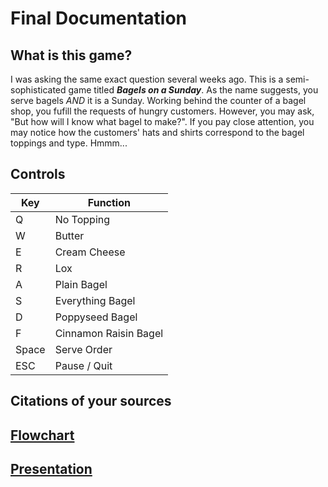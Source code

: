 # Final Documentation
## What is this game?

I was asking the same exact question several weeks ago. This is a semi-sophisticated game titled _**Bagels on a Sunday**_. As the name suggests, you serve bagels _AND_ it is a Sunday. Working behind the counter of a bagel shop, you fufill the requests of hungry customers. However, you may ask, "But how will I know what bagel to make?". If you pay close attention, you may notice how the customers' hats and shirts correspond to the bagel toppings and type. Hmmm...

## Controls

Key | Function
--- | --------
Q | No Topping
W | Butter
E | Cream Cheese
R | Lox
A | Plain Bagel
S | Everything Bagel
D | Poppyseed Bagel
F | Cinnamon Raisin Bagel
Space | Serve Order
ESC | Pause / Quit

## Citations of your sources
## [Flowchart](https://drive.google.com/open?id=1ogES-TVaDJXcCu_GGn79NkZOdua8U1-f)
## [Presentation](https://docs.google.com/presentation/d/1gGt77toKl0WI5Zc6aegxlX0Fux8GhR480_d0RNt5Baw/edit?usp=sharing)
